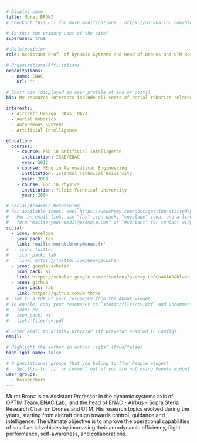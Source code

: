 ```yaml
---
# Display name
title: Murat BRONZ
# Checkout this url for more modifications : https://nickballou.com/blog/custom-wowchemy/

# Is this the primary user of the site?
superuser: true

# Role/position
role: Assistant Prof. of Dynamic Systems and Head of Drones and UTM Research Chair

# Organizations/Affiliations
organizations:
  - name: ENAC
    url: ''

# Short bio (displayed in user profile at end of posts)
bio: My research interests include all sorts of aerial robotics related subjects.

interests:
  - Aircraft Design, UAVs, MAVs
  - Aerial Robotics
  - Autonomous Systems
  - Artificial Intelligence

education:
  courses:
    - course: PhD in Artificial Intelligence
      institution: ISAE/ENAC
      year: 2012
    - course: MEng in Aeronautical Engineering
      institution: Istanbul Technical University
      year: 2008
    - course: BSc in Physics
      institution: Yildiz Technical University
      year: 2004

# Social/Academic Networking
# For available icons, see: https://wowchemy.com/docs/getting-started/page-builder/#icons
#   For an email link, use "fas" icon pack, "envelope" icon, and a link in the
#   form "mailto:your-email@example.com" or "#contact" for contact widget.
social:
  - icon: envelope
    icon_pack: fas
    link: 'mailto:murat.bronz@enac.fr'
#  - icon: twitter
#    icon_pack: fab
#    link: https://twitter.com/GeorgeCushen
  - icon: google-scholar
    icon_pack: ai
    link: https://scholar.google.com/citations?user=y-Ln8CoAAAAJ&hl=en
  - icon: github
    icon_pack: fab
    link: https://github.com/mrtbrnz
# Link to a PDF of your resume/CV from the About widget.
# To enable, copy your resume/CV to `static/files/cv.pdf` and uncomment the lines below.
# - icon: cv
#   icon_pack: ai
#   link: files/cv.pdf

# Enter email to display Gravatar (if Gravatar enabled in Config)
email: ''

# Highlight the author in author lists? (true/false)
highlight_name: false

# Organizational groups that you belong to (for People widget)
#   Set this to `[]` or comment out if you are not using People widget.
user_groups:
  - Researchers
---
```


Murat Bronz is an Assistant Professor in the dynamic systems axis of OPTIM Team, ENAC Lab., and the head of ENAC - Airbus - Sopra Steria Research Chair on Drones and UTM. His research topics evolved during the years, starting from aircraft design towards control, guidance and intelligence. The ultimate objective is to improve the operational capabilities of small aerial vehicles by increasing their aerodynamic efficiency, flight performance, self-awareness, and collaborations.
<!-- He has published 17 papers in peer-reviewed journals and 75 papers in peer-reviewed conferences. -->

